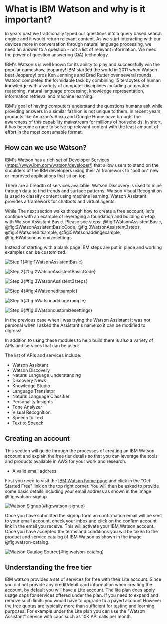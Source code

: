 # What is IBM Watson and why is it important?

In years past we traditionally typed our questions into a query based search engine and it would return relevant content.  As we start interacting with our devices more in conversation through natural language processing, we need an answer to a question - not a list of relevant information.  We need the power of question answering (QA) technology.

IBM's Watson's is well known for its ability to play and successfully win the popular gameshow, jeopardy!  IBM startled the world in 2011 when Watson beat Jeopardy! pros Ken Jennings and Brad Rutter over several rounds.  Watson completed the formidable task by combining 15 terabytes of human knowledge with a variety of computer disciplines including automated reasoning, natural language processing, knowledge representation, information retrieval and machine learning.

IBM's goal of having computers understand the questions humans ask while providing answers in a similar fashion is not unique to them.  In recent years, products like Amazon's Alexa and Google Home have brought the awareness of this capability mainstream for millions of households.  In short, it has become a race to serve up relevant content with the least amount of effort in the most consumable format.

## How can we use Watson?

IBM's Watson has a rich set of Developer Services (https://www.ibm.com/watson/developer/) that allow users to stand on the shoulders of the IBM developers using their AI framework to "bolt on" new or improved applications that sit on top.

There are a breadth of services available.  Watson Discovery is used to mine through data to find trends and surface patterns.  Watson Visual Recognition is used to classify content using machine learning.  Watson Assistant provides a framework for chatbots and virtual agents.

While The next section walks through how to create a free account,  let's continue with an example of leveraging a foundation and building on-top with Watson Assistant Basic.  Please see steps: @fig:1WatsonAssistentBasic, @fig:2WatsonAssistentBasicCode, @fig:3WatsonAssistent3steps, @fig:4Watsoneditsample, @fig:5Watsonaddingexample, @fig:6Watsoncustomizesettings

Instead of starting with a blank page IBM steps are put in place and working examples can be customized.

![Step 1](images/1WatsonAssistentBasic.PNG){#fig:1WatsonAssistentBasic}

![Step 2](images/2WatsonAssistentBasicCode.PNG){#fig:2WatsonAssistentBasicCode}

![Step 3](images/3WatsonAssistent3steps.PNG){#fig:3WatsonAssistent3steps}

![Step 4](images/4Watsoneditsample.PNG){#fig:4Watsoneditsample}

![Step 5](images/5Watsonaddingexample.PNG){#fig:5Watsonaddingexample}

![Step 6](images/6Watsoncustomizesettings.PNG){#fig:6Watsoncustomizesettings}

In the previous case when I was trying the Watson Assistant It was not personal when I asked the Assistant's name so it can be modified to digress!

In addition to using these modules to help build there is also a variety of APIs and services that can be used:

The list of APIs and services include:
* Watson Assistant
* Watson Discovery
* Natural Language Understanding
* Discovery News
* Knowledge Studio
* Language Translator
* Natural Language Classifier
* Personality Insights
* Tone Analyzer
* Visual Recognition
* Speech to Text
* Text to Speech

## Creating an account

This section will guide through the processes of creating an IBM Watson
account and explain the free tier details so that you can leverage the
tools and products available in AWS for your work and research.

* A valid email address

First you need to visit the
[IBM Watson home page](https://www.ibm.com/watson/index.html) and
click in the "Get Started Free" link on the top right corner. You will
then be asked to provide some basic details including your email
address as shown in the image @fig:watson-signup.

![Watson Signup](images/ibmwatson_signup.png){#fig:watson-signup}

Once you have submitted the signup form an confirmation email will be
sent to your email account, check your inbox and click on the confirm
account link in the email you receive. This will activate your IBM
Watson account. Once you have accepted the terms and conditions you
will be taken to the product and service catalog of IBM Watson as
shown in the image @fig:watson-catalog.

![Watson Catalog [Source](https://www.ibm.com/watson/index.html)](images/catalog_ibm_watson.png){#fig:watson-catalog}

## Understanding the free tier

IBM watson provides a set of services for free with their Lite
account. Since you did not provide any credit/debit card information
when creating the account, by default you will have a Lite account.
The lite plan does apply usage caps for services offered under the
plan. If you need to expand and remove such limits you would have to
upgrade to a payed account However the free quotas are typically more
than sufficient for testing and learning purposes. For example under
the Lite plan you can use the "Watson Assistant" service with caps
such as 10K API calls per month.

